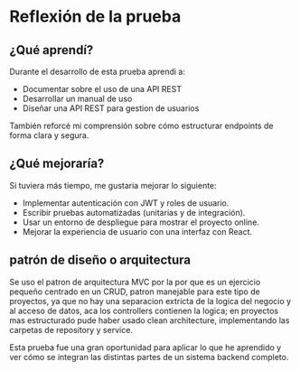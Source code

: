 # Reflexión de la prueba

## ¿Qué aprendí?

Durante el desarrollo de esta prueba aprendi a:
- Documentar sobre el uso de una API REST
- Desarrollar un manual de uso
- Diseñar una API REST para gestion de usuarios

También reforcé mi comprensión sobre cómo estructurar endpoints de forma clara y segura.

## ¿Qué mejoraría?

Si tuviera más tiempo, me gustaria mejorar lo siguiente:

- Implementar autenticación con JWT y roles de usuario.
- Escribir pruebas automatizadas (unitarias y de integración).
- Usar un entorno de despliegue para mostrar el proyecto online.
- Mejorar la experiencia de usuario con una interfaz con React.

## patrón de diseño o arquitectura

Se uso el patron de arquitectura MVC por la por que es un ejercicio pequeño centrado en un CRUD, patron manejable para este tipo de proyectos, ya que no hay una separacion extricta de la logica del negocio y al acceso de datos, aca los controllers contienen la logica; en proyectos mas estructurado pude haber usado clean architecture, implementando las carpetas de repository y service.



Esta prueba fue una gran oportunidad para aplicar lo que he aprendido y ver cómo se integran las distintas partes de un sistema backend completo.

